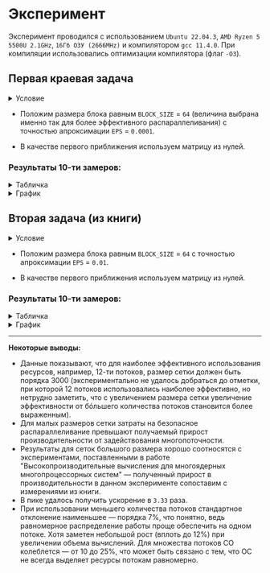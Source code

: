 # Эксперимент

Эксперимент проводился с использованием `Ubuntu 22.04.3`, `AMD Ryzen 5 5500U 2.1GHz`, `16Гб ОЗУ (2666MHz)` и компилятором `gcc 11.4.0`. При компиляции использовались оптимизации компилятора (флаг `-O3`).

<h2>Первая краевая задача</h2>

<details>
<summary>Условие</summary>
<a href="https://www.scirp.org/pdf/jamp_2021120811364802.pdf">Из статьи Guo, P.</a>

<img src="image-1.png"></img>

</details>

- Положим размера блока равным `BLOCK_SIZE` = `64` (величина выбрана именно так для более эффективного распараллеливания) с точностью апроксимации `EPS` = `0.0001`.

- В качестве первого приближения используем матрицу из нулей.

<h3>Результаты 10-ти замеров:</h3>
<details>
<summary>Табличка</summary>

| Size of grid | Iterations | Time (mean) | Acceleration (mean) | SD of time | Threads |
| ------------ | ---------- | ----------- | ------------------- | ---------- | ------- |
| 100          | 2566       | 0.08        | 1.00                | 0.0009     | 1       |
| 100          | 2566       | 0.07        | 1.14                | 0.0044     | 2       |
| 100          | 2566       | 0.09        | 0.90                | 0.0103     | 8       |
| 100          | 2566       | 0.13        | 0.62                | 0.0694     | 12      |
| 200          | 4423       | 0.55        | 1.00                | 0.0042     | 1       |
| 200          | 4423       | 0.42        | 1.30                | 0.0334     | 2       |
| 200          | 4423       | 0.43        | 1.26                | 0.0208     | 8       |
| 200          | 4423       | 0.52        | 1.05                | 0.0338     | 12      |
| 300          | 3537       | 0.99        | 1.00                | 0.0098     | 1       |
| 300          | 3537       | 0.66        | 1.50                | 0.0356     | 2       |
| 300          | 3537       | 0.55        | 1.78                | 0.0101     | 8       |
| 300          | 3537       | 0.66        | 1.50                | 0.0587     | 12      |
| 400          | 3551       | 1.79        | 1.00                | 0.0465     | 1       |
| 400          | 3551       | 1.14        | 1.57                | 0.0629     | 2       |
| 400          | 3551       | 0.79        | 2.27                | 0.0091     | 8       |
| 400          | 3551       | 0.97        | 1.84                | 0.1853     | 12      |
| 500          | 3558       | 2.98        | 1.00                | 0.0575     | 1       |
| 500          | 3558       | 1.80        | 1.66                | 0.0640     | 2       |
| 500          | 3558       | 1.10        | 2.70                | 0.0379     | 8       |
| 500          | 3558       | 1.40        | 2.13                | 0.1787     | 12      |
| 600          | 3560       | 4.70        | 1.00                | 0.1138     | 1       |
| 600          | 3560       | 2.78        | 1.69                | 0.1483     | 2       |
| 600          | 3560       | 1.59        | 2.95                | 0.0577     | 8       |
| 600          | 3560       | 1.83        | 2.57                | 0.1173     | 12      |
| 700          | 3561       | 6.61        | 1.00                | 0.2345     | 1       |
| 700          | 3561       | 4.34        | 1.52                | 0.2912     | 2       |
| 700          | 3561       | 2.70        | 2.45                | 0.2168     | 8       |
| 700          | 3561       | 2.81        | 2.35                | 0.1711     | 12      |
| 800          | 3561       | 8.86        | 1.00                | 0.4088     | 1       |
| 800          | 3561       | 5.98        | 1.48                | 0.2354     | 2       |
| 800          | 3561       | 4.25        | 2.09                | 0.7620     | 8       |
| 800          | 3561       | 4.44        | 1.99                | 0.6486     | 12      |
| 900          | 3561       | 11.39       | 1.00                | 0.9187     | 1       |
| 900          | 3561       | 7.82        | 1.46                | 0.4832     | 2       |
| 900          | 3561       | 5.75        | 1.98                | 1.0002     | 8       |
| 900          | 3561       | 6.42        | 1.77                | 1.7258     | 12      |
| 1000         | 3562       | 14.06       | 1.00                | 0.6939     | 1       |
| 1000         | 3562       | 9.69        | 1.45                | 0.2895     | 2       |
| 1000         | 3562       | 6.77        | 2.08                | 0.1288     | 8       |
| 1000         | 3562       | 7.92        | 1.77                | 1.1800     | 12      |
| 2000         | 3562       | 72.32       | 1.00                | 4.2843     | 1       |
| 2000         | 3562       | 40.78       | 1.77                | 1.6682     | 2       |
| 2000         | 3562       | 25.00       | 2.89                | 0.7335     | 8       |
| 2000         | 3562       | 27.27       | 2.65                | 1.5363     | 12      |
| 3000         | 3562       | 181.68      | 1.00                | 11.0173    | 1       |
| 3000         | 3562       | 107.47      | 1.69                | 13.8879    | 2       |
| 3000         | 3562       | 56.78       | 3.20                | 2.7362     | 8       |
| 3000         | 3562       | 66.19       | 2.75                | 17.0193    | 12      |

</details>
<details>
<summary>
График
</summary>
<img src="figure (3).png"></img>
</details>

<h2>Вторая задача (из книги)</h2>
<details>
<summary>Условие</summary>
<img src="image.png"></img>
</details>

- Положим размера блока равным `BLOCK_SIZE` = `64` с точностью апроксимации `EPS` = `0.01`.

- В качестве первого приближения используем матрицу из нулей.
<h3>Результаты 10-ти замеров:</h3>
<details>
<summary>Табличка</summary>

| Size of grid | Iterations | Time (mean) | Acceleration (mean) | SD of time | Threads |
| ------------ | ---------- | ----------- | ------------------- | ---------- | ------- |
| 100          | 725        | 0.03        | 1.00                | 0.0012     | 1       |
| 100          | 725        | 0.02        | 1.12                | 0.0014     | 2       |
| 100          | 725        | 0.03        | 0.91                | 0.0012     | 8       |
| 100          | 725        | 0.16        | 0.16                | 0.3290     | 12      |
| 200          | 1497       | 0.19        | 1.00                | 0.0027     | 1       |
| 200          | 1497       | 0.15        | 1.30                | 0.0082     | 2       |
| 200          | 1497       | 0.15        | 1.26                | 0.0057     | 8       |
| 200          | 1497       | 0.21        | 0.92                | 0.0503     | 12      |
| 300          | 1980       | 0.57        | 1.00                | 0.0170     | 1       |
| 300          | 1980       | 0.39        | 1.48                | 0.0132     | 2       |
| 300          | 1980       | 0.33        | 1.76                | 0.0194     | 8       |
| 300          | 1980       | 0.50        | 1.15                | 0.1150     | 12      |
| 400          | 2293       | 1.23        | 1.00                | 0.0918     | 1       |
| 400          | 2293       | 0.76        | 1.63                | 0.0311     | 2       |
| 400          | 2293       | 0.53        | 2.30                | 0.0419     | 8       |
| 400          | 2293       | 0.79        | 1.57                | 0.1746     | 12      |
| 500          | 2509       | 2.24        | 1.00                | 0.1343     | 1       |
| 500          | 2509       | 1.38        | 1.63                | 0.1307     | 2       |
| 500          | 2509       | 0.85        | 2.63                | 0.1322     | 8       |
| 500          | 2509       | 1.67        | 1.35                | 1.5578     | 12      |
| 600          | 2667       | 3.78        | 1.00                | 0.3175     | 1       |
| 600          | 2667       | 2.32        | 1.63                | 0.2239     | 2       |
| 600          | 2667       | 1.39        | 2.72                | 0.2062     | 8       |
| 600          | 2667       | 2.22        | 1.70                | 1.1647     | 12      |
| 700          | 2787       | 5.47        | 1.00                | 0.3521     | 1       |
| 700          | 2787       | 3.66        | 1.49                | 0.3972     | 2       |
| 700          | 2787       | 2.46        | 2.22                | 0.4984     | 8       |
| 700          | 2787       | 4.71        | 1.16                | 4.1521     | 12      |
| 800          | 2880       | 7.69        | 1.00                | 0.7149     | 1       |
| 800          | 2880       | 5.45        | 1.41                | 1.0850     | 2       |
| 800          | 2880       | 3.61        | 2.13                | 0.4277     | 8       |
| 800          | 2880       | 4.26        | 1.81                | 0.7024     | 12      |
| 900          | 2955       | 10.08       | 1.00                | 0.8827     | 1       |
| 900          | 2955       | 6.96        | 1.45                | 0.7462     | 2       |
| 900          | 2955       | 5.03        | 2.00                | 0.6393     | 8       |
| 900          | 2955       | 6.36        | 1.59                | 1.1359     | 12      |
| 1000         | 3017       | 12.90       | 1.00                | 1.2398     | 1       |
| 1000         | 3017       | 8.63        | 1.49                | 0.6334     | 2       |
| 1000         | 3017       | 6.19        | 2.08                | 0.5313     | 8       |
| 1000         | 3017       | 10.28       | 1.25                | 5.6083     | 12      |
| 2000         | 3314       | 78.09       | 1.00                | 12.9455    | 1       |
| 2000         | 3314       | 42.92       | 1.82                | 4.7827     | 2       |
| 2000         | 3314       | 26.66       | 2.93                | 3.8081     | 8       |
| 2000         | 3314       | 34.00       | 2.30                | 8.8069     | 12      |
| 3000         | 3421       | 193.96      | 1.00                | 22.8276    | 1       |
| 3000         | 3421       | 106.40      | 1.82                | 9.6622     | 2       |
| 3000         | 3421       | 58.30       | 3.33                | 5.3227     | 8       |
| 3000         | 3421       | 67.52       | 2.87                | 8.4885     | 12      |

</details>

<details>
<summary>График</summary>
<img src="figure (4).png"></img>
</details>

---

<b>Некоторые выводы:</b>

- Данные показывают, что для наиболее эффективного использования ресурсов, например, 12-ти потоков, размер сетки должен быть порядка 3000 (экспериментально не удалось добраться до отметки, при которой 12 потоков использовались наиболее эффективно, но нетрудно заметить, что с увеличением размера сетки увеличение эффективности от бóльшего количества потоков становится более выраженным).
- Для малых размеров сетки затраты на безопасное распараллеливание превышают получаемый прирост производительности от задействования многопоточности.
- Результаты для сеток большого размера хорошо соотносятся с экспериментами, поставленными в работе "Высокопроизводительные вычисления для многоядерных многопроцессорных систем" — полученный прирост в производительности в данном эксперименте сопоставим с измерениями из книги.
- В пике удалось получить ускорение в `3.33` раза.
- При использовании меньшего количества потоков стандартное отклонение наименьшее — порядка 7%, что понятно, ведь равномерное распределение работы проще обеспечить на одном потоке. Хотя заметен небольшой рост (вплоть до 12%) при увеличении объема вычислений. Для множества потоков СО колеблется — от 10 до 25%, что может быть связано с тем, что ОС не всегда выделяет ресурсы потокам равномерно.
